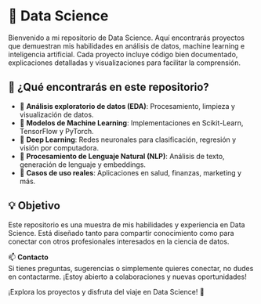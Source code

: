 # 🚀 Data Science 

Bienvenido a mi repositorio de Data Science. Aquí encontrarás proyectos que demuestran mis habilidades en análisis de datos, machine learning e inteligencia artificial. Cada proyecto incluye código bien documentado, explicaciones detalladas y visualizaciones para facilitar la comprensión.  

## 📌 ¿Qué encontrarás en este repositorio?  
- 🔹 **Análisis exploratorio de datos (EDA)**: Procesamiento, limpieza y visualización de datos.  
- 🔹 **Modelos de Machine Learning**: Implementaciones en Scikit-Learn, TensorFlow y PyTorch.  
- 🔹 **Deep Learning**: Redes neuronales para clasificación, regresión y visión por computadora.  
- 🔹 **Procesamiento de Lenguaje Natural (NLP)**: Análisis de texto, generación de lenguaje y embeddings.  
- 🔹 **Casos de uso reales**: Aplicaciones en salud, finanzas, marketing y más.  

## 💡 Objetivo  
Este repositorio es una muestra de mis habilidades y experiencia en Data Science. Está diseñado tanto para compartir conocimiento como para conectar con otros profesionales interesados en la ciencia de datos.  

📫 **Contacto**  
Si tienes preguntas, sugerencias o simplemente quieres conectar, no dudes en contactarme. ¡Estoy abierto a colaboraciones y nuevas oportunidades!  

¡Explora los proyectos y disfruta del viaje en Data Science! 🚀  

